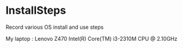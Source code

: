 # InstallSteps
Record various OS install and use steps

My laptop :
Lenovo Z470
Intel(R) Core(TM) i3-2310M CPU @ 2.10GHz

